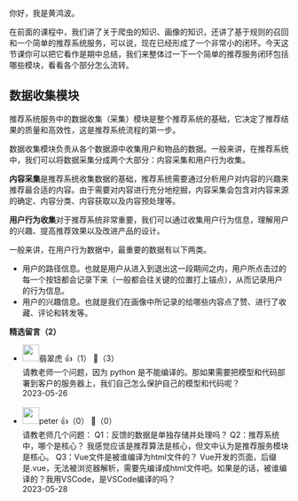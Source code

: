 你好，我是黄鸿波。

在前面的课程中，我们讲了关于爬虫的知识、画像的知识，还讲了基于规则的召回和一个简单的推荐系统服务，可以说，现在已经形成了一个非常小的闭环。今天这节课你可以把它看作是期中总结，我们来整体过一下一个简单的推荐服务闭环包括哪些模块，看看各个部分怎么流转。

## 数据收集模块

推荐系统服务中的数据收集（采集）模块是整个推荐系统的基础，它决定了推荐结果的质量和高效性，这是推荐系统流程的第一步。

数据收集模块负责从各个数据源中收集用户和物品的数据。一般来讲，在推荐系统中，我们可以将数据采集分成两个大部分：内容采集和用户行为收集。

**内容采集**是推荐系统收集数据的基础，推荐系统需要通过分析用户对内容的兴趣来推荐最合适的内容。由于需要对内容进行充分地挖掘，内容采集会包含对内容来源的确定、内容分类、内容获取以及内容预处理等。

**用户行为收集**对于推荐系统非常重要，我们可以通过收集用户行为信息，理解用户的兴趣、提高推荐效果以及改进产品的设计。

一般来讲，在用户行为数据中，最重要的数据有以下两类。

- 用户的路径信息。也就是用户从进入到退出这一段期间之内，用户所点击过的每一个按钮都会记录下来（一般都会往关键的位置打上锚点），从而记录用户的行为信息。
- 用户的兴趣信息。也就是我们在画像中所记录的给哪些内容点了赞、进行了收藏、评论和转发等。
<div><strong>精选留言（2）</strong></div><ul>
<li><img src="https://static001.geekbang.org/account/avatar/00/16/18/4f/9e4d5591.jpg" width="30px"><span>翡翠虎</span> 👍（1） 💬（3）<div>请教老师一个问题，因为 python 是不能编译的。那如果需要把模型和代码部署到客户的服务器上，我们自己怎么保护自己的模型和代码呢？</div>2023-05-26</li><br/><li><img src="https://static001.geekbang.org/account/avatar/00/10/25/87/f3a69d1b.jpg" width="30px"><span>peter</span> 👍（0） 💬（0）<div>请教老师几个问题：
Q1：反馈的数据是单独存储并处理吗？
Q2：推荐系统中，哪个是核心？
我感觉应该是推荐算法是核心，但文中认为是推荐服务模块是核心。
Q3：Vue文件是被谁编译为html文件的？
Vue开发的页面，后缀是.vue，无法被浏览器解析，需要先编译成html文件吧。如果是的话，被谁编译的？我用VSCode，是VSCode编译的吗？</div>2023-05-28</li><br/>
</ul>